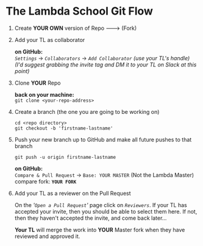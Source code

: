 # The Lambda School Git Flow

1. Create **YOUR OWN** version of Repo ---> (Fork)

2. Add your TL as collaborator

   **on GitHub:**  
   _`Settings`_ -> _`Collaborators`_ -> _`Add Collaborator` (use your TL's handle)_</br>
   _(I'd suggest grabbing the invite tag and DM it to your TL on Slack at this point)_

3. Clone **YOUR** Repo

   **back on your machine:**  
   `git clone <your-repo-address>`

4. Create a branch (the one you are going to be working on)

   `cd <repo directory>`</br>
   `git checkout -b 'firstname-lastname'`

5)  Push your new branch up to GitHub and make all future pushes to that branch

    `git push -u origin firstname-lastname`

    **on GitHub:**  
    `Compare & Pull Request` -> `Base: YOUR MASTER` (Not the Lambda Master)  
     compare fork: **`YOUR FORK`**

6.  Add your TL as a reviewer on the Pull Request
    
    On the _'`Open a Pull Request`'_ page click on _`Reviewers`_. If your TL has accepted your invite, then you should be able to select them here. If not, then they haven't accepted the invite, and come back later...

    **Your TL** will merge the work into **YOUR** Master fork when they have reviewed and approved it.
